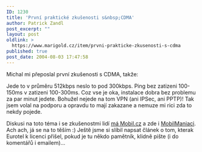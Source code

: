 ```yaml
---
ID: 1230
title: 'První praktické zkušenosti s&nbsp;CDMA'
author: Patrick Zandl
post_excerpt: ""
layout: post
oldlink: >
  https://www.marigold.cz/item/prvni-prakticke-zkusenosti-s-cdma
published: true
post_date: 2004-08-03 17:47:58
---
```

<p>
Michal mi přeposlal první zkušenosti s CDMA, takže:</p>

<p>
Jede to v průměru 512kbps neslo to pod 300kbps.
Ping bez zatizeni 100-150ms v zatizeni 100-300ms.
Coz vse je oka, instalace dobra bez problemu za par minut jedete.
Bohužel nejede na tom VPN (ani IPSec, ani PPTP)!  Tak jsem volal na podporu a opravdu to mají zakazane a nemuze mi rici zda to nekdy pojede.</p>

<p>
Diskusi na toto téma i se zkušenostmi lidí <a href="http://mobil.idnes.cz/aktuality/cdma-zkusenosti040803.html">má Mobil.cz</a> a zde i <a href="http://www.mobilmania.cz/Bleskovky/AR.asp?ARI=107859">MobilManiaci</a>. Ach ach, já se na to těším :) Ještě jsme si slíbil napsat článek o tom, kterak Eurotel k licenci přišel, pokud je tu někdo pamětník, klidně pište (i do komentářů i emailem)...
</p>
